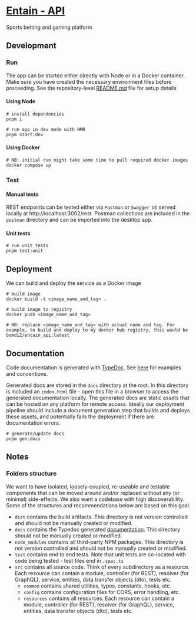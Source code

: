# [Entain - API](https://github.com/dev-juju/entain/tree/main/api)

Sports betting and gaming platform

## Development
### Run
The app can be started either directly with Node or in a Docker container.
Make sure you have created the necessary environment files before proceeding.
See the repository-level [README.md](https://github.com/dev-juju/entain/blob/main/README.md) file for setup details

#### Using Node
```shell
# install dependencies
pnpm i

# run app in dev mode with HMR
pnpm start:dev
```

#### Using Docker
```shell
# NB: initial run might take some time to pull required docker images
docker compose up
```

### Test
#### Manual tests
REST endpoints can be tested either via `Postman` or `Swagger UI` served locally at http://localhost:3002/rest. Postman collections are included in the `postman` directory and can be imported into the desktop app.

#### Unit tests
```shell
# run unit tests
pnpm test:unit
```

## Deployment
We can build and deploy the service as a Docker image

```shell
# build image
docker build -t <image_name_and_tag> .

# build image to registry
docker push <image_name_and_tag>

# NB: replace <image_name_and_tag> with actual name and tag. For example, to build and deploy to my docker hub registry, this would be bomdi2/entain_api:latest
```

## Documentation
Code documentation is generated with [TypeDoc](https://typedoc.org/).
See [here](https://typedoc.org/example/modules.html) for examples and conventions.

Generated docs are stored in the `docs` directory at the root.
In this directory is included an `index.html` file - open this file in a browser to access the generated documentation locally.
The generated docs are static assets that can be hosted on any platform for remote access.
Ideally our deployment pipeline should include a document generation step that builds and deploys these assets, and potentially fails the deployment if there are documentation errors.

```shell
# generate/update docs
pnpm gen:docs
```

## Notes
### Folders structure
We want to have isolated, loosely-coupled, re-useable and testable components that can be moved around and/or replaced without any (or minimal) side-effects.
We also want a codebase with high discoverability.
Some of the structures and recommendations below are based on this goal.

  - `dist` contains the build artifacts. This directory is not version controlled and should not be manually created or modified.
  - `docs` contains the Typedoc generated [documentation](#Documentation). This directory should not be manually created or modified.
  - `node_modules` contains all third-party NPM packages. This directory is not version controlled and should not be manually created or modified.
  - `test` contains end to end tests. Note that unit tests are co-located with code being tested - test files end in `.spec.ts`
  - `src` contains all source code. Think of every subdirectory as a resource. Each resource can contain a module, controller (for REST), resolver (for GraphQL), service, entities, data transfer objects (dto), tests etc.
    - `common` contains shared utilities, types, constants, hooks, etc.
    - `config` contains configuration files for CORS, error handling, etc.
    - `resources` contains all resources. Each resource can contain a module, controller (for REST), resolver (for GraphQL), service, entities, data transfer objects (dto), tests etc.
